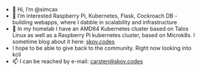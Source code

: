 - 👋 Hi, I’m @simcax
- 👀 I’m interested Raspberry Pi, Kubernetes, Flask, Cockroach DB - building webapps, where I dabble in scalability and infrastructure
- 🌱 In my homelab I have an AMD64 Kubernetes cluster based on Talos Linux as well as a Raspberry Pi kubernetes cluster, based on Microk8s. I sometime blog about it here: [skov.codes](https://www.skov.codes)
- I hope to be able to give back to the community. Right now looking into kcli 
- 📫 I can be reached by e-mail: carsten@skov.codes

<!---
simcax/simcax is a ✨ special ✨ repository because its `README.md` (this file) appears on your GitHub profile.
You can click the Preview link to take a look at your changes.
--->
